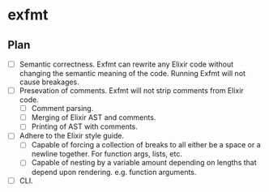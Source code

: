 # exfmt

## Plan

- [ ] Semantic correctness. Exfmt can rewrite any Elixir code
  without changing the semantic meaning of the code. Running
  Exfmt will not cause breakages.
- [ ] Presevation of comments. Exfmt will not strip comments
  from Elixir code.
  - [ ] Comment parsing.
  - [ ] Merging of Elixir AST and comments.
  - [ ] Printing of AST with comments.
- [ ] Adhere to the Elixir style guide.
  - [ ] Capable of forcing a collection of breaks to all either
    be a space or a newline together. For function args, lists, etc.
  - [ ] Capable of nesting by a variable amount depending on
    lengths that depend upon rendering. e.g. function arguments.
- [ ] CLI.
